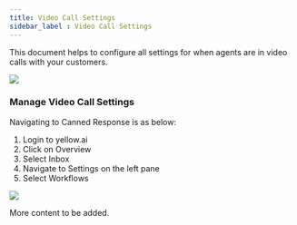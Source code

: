 ```yaml
---
title: Video Call Settings
sidebar_label : Video Call Settings
---
```



This document helps to configure all settings for when agents are in video calls with your customers.

![](https://i.imgur.com/PAVUrWk.png)

### Manage Video Call Settings


Navigating to Canned Response is as below:

1. Login to yellow.ai
2. Click on Overview
3. Select Inbox
4. Navigate to Settings on the left pane
5. Select Workflows

![](https://i.imgur.com/x4JjmFc.jpg)


More content to be added.